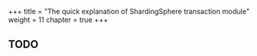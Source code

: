 +++
title = "The quick explanation of ShardingSphere transaction module"
weight = 11
chapter = true
+++

## TODO
